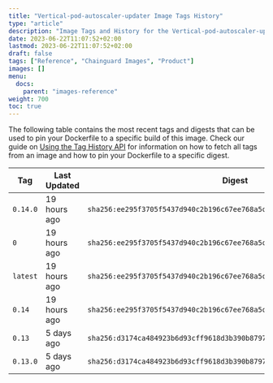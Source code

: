 ```yaml
---
title: "Vertical-pod-autoscaler-updater Image Tags History"
type: "article"
description: "Image Tags and History for the Vertical-pod-autoscaler-updater Chainguard Image"
date: 2023-06-22T11:07:52+02:00
lastmod: 2023-06-22T11:07:52+02:00
draft: false
tags: ["Reference", "Chainguard Images", "Product"]
images: []
menu:
  docs:
    parent: "images-reference"
weight: 700
toc: true
---
```


The following table contains the most recent tags and digests that can be used to pin your Dockerfile to a specific build of this image. Check our guide on [Using the Tag History API](/chainguard/chainguard-images/using-the-tag-history-api/) for information on how to fetch all tags from an image and how to pin your Dockerfile to a specific digest.

| Tag      | Last Updated | Digest                                                                    |
|----------|--------------|---------------------------------------------------------------------------|
| `0.14.0` | 19 hours ago | `sha256:ee295f3705f5437d940c2b196c67ee768a5c1f0674fcd639a229affecbcf915b` |
| `0`      | 19 hours ago | `sha256:ee295f3705f5437d940c2b196c67ee768a5c1f0674fcd639a229affecbcf915b` |
| `latest` | 19 hours ago | `sha256:ee295f3705f5437d940c2b196c67ee768a5c1f0674fcd639a229affecbcf915b` |
| `0.14`   | 19 hours ago | `sha256:ee295f3705f5437d940c2b196c67ee768a5c1f0674fcd639a229affecbcf915b` |
| `0.13`   | 5 days ago   | `sha256:d3174ca484923b6d93cff9618d3b390b8797e293ef97e24b1b4c3116dadd1a67` |
| `0.13.0` | 5 days ago   | `sha256:d3174ca484923b6d93cff9618d3b390b8797e293ef97e24b1b4c3116dadd1a67` |
